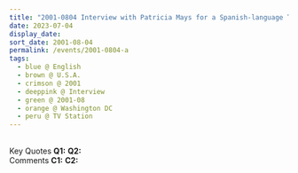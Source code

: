 ```yaml
---
title: "2001-0804 Interview with Patricia Mays for a Spanish-language TV Station, Washington DC, U.S.A."
date: 2023-07-04
display_date: 
sort_date: 2001-08-04
permalink: /events/2001-0804-a
tags:
  - blue @ English
  - brown @ U.S.A.
  - crimson @ 2001
  - deeppink @ Interview
  - green @ 2001-08
  - orange @ Washington DC
  - peru @ TV Station
---
```


<br>

<wave-list>
  <list-title color="DarkSeaGreen" width="55">Key Quotes</list-title>
  <list-item color="BlanchedAlmond" width="280"><b>Q1:</b> <i></i></list-item>
  <list-item color="Lavender" width="280"><b>Q2:</b> <i></i></list-item>
</wave-list>

<br>

<wave-list>
  <list-title color="DarkSeaGreen" width="55">Comments</list-title>
  <list-item color="BlanchedAlmond" width="280"><b>C1:</b> <i></i></list-item>
  <list-item color="Lavender" width="280"><b>C2:</b> <i></i></list-item>
</wave-list>